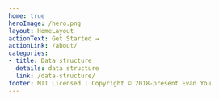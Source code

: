 ```yaml
---
home: true
heroImage: /hero.png
layout: HomeLayout
actionText: Get Started →
actionLink: /about/
categories:
- title: Data structure
  details: data structure
  link: /data-structure/
footer: MIT Licensed | Copyright © 2018-present Evan You
---
```

